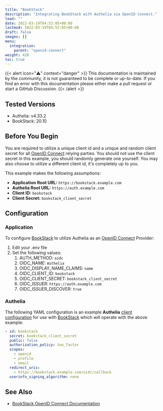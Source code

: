 ```yaml
---
title: "BookStack"
description: "Integrating BookStack with Authelia via OpenID Connect."
lead: ""
date: 2022-03-19T04:53:05+00:00
lastmod: 2022-03-19T04:53:05+00:00
draft: false
images: []
menu:
  integration:
    parent: "openid-connect"
weight: 420
toc: true
---
```


{{< alert icon="⚠️" context="danger" >}}
This documentation is maintained by the community, it is not guaranteed to be complete or up-to-date. If you find an
error with this documentation please either make a pull request or start a GitHub Discussion.
{{< /alert >}}

## Tested Versions

- Authelia: v4.33.2
- BookStack: 20.10

## Before You Begin

You are required to utilize a unique client id and a unique and random client secret for all [OpenID Connect] relying
parties. You should not use the client secret in this example, you should randomly generate one yourself. You may also
choose to utilize a different client id, it's completely up to you.

This example makes the following assumptions:

- **Application Root URL:** `https://bookstack.example.com`
- **Authelia Root URL:** `https://auth.example.com`
- **Client ID:** `bookstack`
- **Client Secret:** `bookstack_client_secret`

## Configuration

### Application

To configure [BookStack] to utilize Authelia as an [OpenID Connect] Provider:

1. Edit your .env file
2. Set the following values:
   1. AUTH_METHOD: `oidc`
   2. OIDC_NAME: `Authelia`
   3. OIDC_DISPLAY_NAME_CLAIMS: `name`
   4. OIDC_CLIENT_ID: `bookstack`
   5. OIDC_CLIENT_SECRET: `bookstack_client_secret`
   6. OIDC_ISSUER: `https://auth.example.com`
   7. OIDC_ISSUER_DISCOVER: `true`

### Authelia

The following YAML configuration is an example **Authelia**
[client configuration](../../../configuration/identity-providers/open-id-connect.md#clients) for use with [BookStack]
which will operate with the above example:

```yaml
- id: bookstack
  secret: bookstack_client_secret
  public: false
  authorization_policy: two_factor
  scopes:
    - openid
    - profile
    - email
  redirect_uris:
    - https://bookstack.example.com/oidc/callback
  userinfo_signing_algorithm: none
```

## See Also

- [BookStack OpenID Connect Documentation](https://www.bookstackapp.com/docs/admin/oidc-auth/)

[BookStack]: https://www.bookstackapp.com/
[OpenID Connect]: ../../openid-connect/introduction.md
